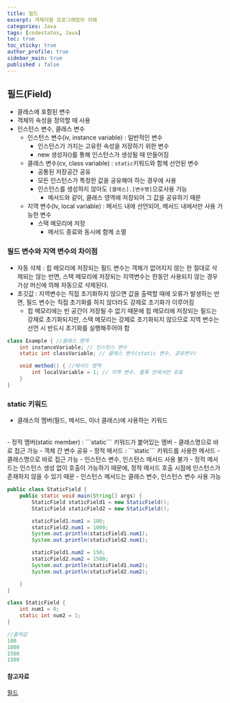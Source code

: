 ```yaml
---
title: 필드
excerpt: 객체지향 프로그래밍의 이해
categories: Java
tags: [codestates, Java]
toc: true
toc_sticky: true
author_profile: true
sidebar_main: true
published : false
---
```


## 필드(Field)
- 클래스에 포함된 변수
- 객체의 속성을 정의할 때 사용
- 인스턴스 변수, 클래스 변수
   - 인스턴스 변수(iv, instance variable) : 일반적인 변수
     - 인스턴스가 가지는 고유한 속성을 저장하기 위한 변수
     - new 생성자()를 통해 인스턴스가 생성될 때 만들어짐
  - 클래스 변수(cv, class variable) : ```static```키워드와 함께 선언된 변수
    - 공통된 저장공간 공유
    - 모든 인스턴스가 특정한 값을 공유해야 하는 경우에 사용
    - 인스턴스를 생성하지 않아도 ```[클래스].[변수명]```으로사용 가능
      - 메서드와 같이, 클래스 영역에 저장되어 그 값을 공유하기 때문
  - 지역 변수(lv, local variable) : 메서드 내에 선언되어, 메서드 내에서만 사용 가능한 변수
    - 스택 메모리에 저장
      - 메서드 종료와 동시에 함께 소멸

### 필드 변수와 지역 변수의 차이점
- 자동 삭제 : 힙 메모리에 저장되는 필드 변수는 객체가 없어지지 않는 한 절대로 삭제되는 않는 반면, 스택 메모리에 저장되는 지역변수는 한동안 사용되지 않는 경우 가상 머신에 의해 자동으로 삭제된다.
- 초깃값 : 지역변수는 직접 초기화하지 않으면 값을 출력할 때에 오류가 발생하는 반면, 필드 변수는 직접 초기화를 하지 않더라도 강제로 초기화가 이루어짐
  - 힙 메모리에는 빈 공간이 저장될 수 없기 때문에 힙 메모리에 저장되는 필드는 강제로 초기화되지만, 스택 메모리는 강제로 초기화되지 않으므로 지역 변수는 선언 시 반드시 초기화를 실행해주어야 함

```java
class Example { //클래스 영역
	int instanceVariable; // 인스턴스 변수
	static int classVariable; // 클래스 변수(static 변수, 공유변수)

	void method() { //메서드 영역
		int localVariable = 1; // 지역 변수. 블록 안에서만 유효
	}
}
```

### static 키워드
- 클래스의 멤버(필드, 메서드, 이너 클래스)에 사용하는 키워드
<br>
- 정적 멤버(static member) : ```static``` 키워드가 붙어있는 멤버
  - 클래스명으로 바로 접근 가능
  - 객체 간 변수 공유
- 정적 메서드 : ```static``` 키워드를 사용한 메서드
  - 클래스명으로 바로 접근 가능
  - 인스턴스 변수, 인스턴스 메서드 사용 불가
    - 정적 메서드는 인스턴스 생성 없이 호출이 가능하기 때문에, 정적 메서드 호출 시점에 인스턴스가 존재하지 않을 수 있기 때문
    - 인스턴스 메서드는 클래스 변수, 인스턴스 변수 사용 가능

```java
public class StaticField {
    public static void main(String[] args) {
        StaticField staticField1 = new StaticField(); 
        StaticField staticField2 = new StaticField();

        staticField1.num1 = 100; 
        staticField2.num1 = 1000;
        System.out.println(staticField1.num1);
        System.out.println(staticField2.num1);

        staticField1.num2 = 150;
        staticField2.num2 = 1500;
        System.out.println(staticField1.num2);
        System.out.println(staticField2.num2);

    }
}

class StaticField {
    int num1 = 0;
    static int num2 = 1;
}

//출력값
100
1000
1500
1500
```

#### 참고자료
[필드](http://wiki.hash.kr/index.php/%ED%95%84%EB%93%9C_(%EC%9E%90%EB%B0%94))
